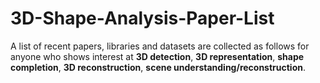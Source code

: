 # 3D-Shape-Analysis-Paper-List
A list of recent papers, libraries and datasets are collected as follows for anyone who shows interest at **3D detection**, **3D representation**, **shape completion**, **3D reconstruction**, **scene understanding/reconstruction**.